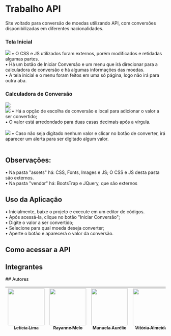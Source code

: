 <h1> Trabalho API </h1>
Site voltado para conversão de moedas utilizando API, com conversões disponibilizadas em diferentes nacionalidades. <br>

<h3> Tela Inicial </h3>
<img src="https://thumbs2.imgbox.com/1c/e8/303oSaVz_t.jpeg"></img>
• O CSS e JS utilizados foram externos, porém modificados e retidadas algumas partes. <br>
• Há um botão de Iniciar Conversão e um menu que irá direcionar para a calculadora de conversão e há algumas informações das moedas. <br>
• A tela inicial e o menu foram feitos em uma só página, logo não irá para outra aba. <br>

<h3> Calculadora de Conversão </h3>
<img src="https://thumbs2.imgbox.com/af/53/PuBGjAYz_t.jpeg"></img> 
<br>
<img src="https://thumbs2.imgbox.com/03/38/QUeF5C0Z_t.jpeg"></img> 
• Há a opção de escolha de conversão e local para adicionar o valor a ser convertido; <br>
• O valor está arredondado para duas casas decimais após a vírgula. <br>
<br>
<img src="https://thumbs2.imgbox.com/c3/74/VYXkW7lf_t.jpeg"></img> 
• Caso não seja digitado nenhum valor e clicar no botão de converter, irá aparecer um alerta para ser digitado algum valor. <br>
<br>

<h2> Observações: </h2>
• Na pasta "assets" há: CSS, Fonts, Images e JS; O CSS e JS desta pasta são externos. <br>
• Na pasta "vendor" há: BootsTrap e JQuery, que são externos

<h2> Uso da Aplicação </h2>
• Inicialmente, baixe o projeto e execute em um editor de códigos. <br>
• Após acessá-la, clique no botão "Iniciar Conversão"; <br>
• Digite o valor a ser convertido; <br> 
• Selecione para qual moeda deseja converter; <br>
• Aperte o botão e aparecerá o valor da conversão.

<h2> Como acessar a API </h2>

<h2> Integrantes </h2>
  ## Autores

  

| [<img src="https://avatars.githubusercontent.com/u/105250635?v=4" width=115><br><sub>Letícia Lima</sub>](https://github.com/lettxys) |  [<img src="https://avatars.githubusercontent.com/u/102603196?v=4" width=115><br><sub>Rayanne Melo</sub>](https://github.com/rayannemd) |  [<img src="https://avatars.githubusercontent.com/u/108244185?v=4 " width=115><br><sub>Manuela Aurélio</sub>](https://github.com/mavaur) |   [<img src="https://avatars.githubusercontent.com/u/102155572?v=4" width=115><br><sub>Vitória Almeida</sub>](https://github.com/vitoriaalmd) |    [<img src="https://avatars.githubusercontent.com/u/102602855?v=4" width=115><br><sub>José Gabriel</sub>](https://github.com/gaabvitti)
| :---: | :---: | :---: | :---: | :---: |



